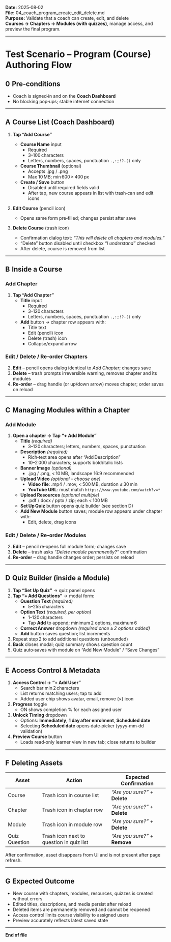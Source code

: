 **Date:** 2025‑08‑02  
**File:** 04_coach_program_create_edit_delete.md  
**Purpose:** Validate that a coach can create, edit, and delete **Courses → Chapters → Modules (with quizzes)**, manage access, and preview the final program.

---

# Test Scenario – Program (Course) Authoring Flow

## 0  Pre‑conditions
- Coach is signed‑in and on the **Coach Dashboard**  
- No blocking pop‑ups; stable internet connection  

---

## A  Course List (Coach Dashboard)

1. **Tap “Add Course”**  
   - **Course Name** input  
     - Required  
     - 3–100 characters  
     - Letters, numbers, spaces, punctuation `.,:;!?‑()` only  
   - **Course Thumbnail** (optional)  
     - Accepts .jpg / .png  
     - Max 10 MB; min 600 × 400 px  
   - **Create / Save** button  
     - Disabled until required fields valid  
     - After tap, new course appears in list with trash‑can and edit icons  

2. **Edit Course** (pencil icon)  
   - Opens same form pre‑filled; changes persist after save  

3. **Delete Course** (trash icon)  
   - Confirmation dialog text: *“This will delete all chapters and modules.”*  
   - “Delete” button disabled until checkbox *“I understand”* checked  
   - After delete, course is removed from list  

---

## B  Inside a Course

### Add Chapter

1. **Tap “Add Chapter”**  
   - **Title** input  
     - Required  
     - 3–120 characters  
     - Letters, numbers, spaces, punctuation `.,:;!?‑()` only  
   - **Add** button → chapter row appears with:  
     - Title text  
     - Edit (pencil) icon  
     - Delete (trash) icon  
     - Collapse/expand arrow  

### Edit / Delete / Re‑order Chapters

2. **Edit** – pencil opens dialog identical to *Add Chapter*; changes save  
3. **Delete** – trash prompts irreversible warning, removes chapter and its modules  
4. **Re‑order** – drag handle (or up/down arrow) moves chapter; order saves on reload  

---

## C  Managing Modules within a Chapter

### Add Module

1. **Open a chapter → Tap “+ Add Module”**  
   - **Title** *(required)*  
     - 3–120 characters; letters, numbers, spaces, punctuation  
   - **Description** *(required)*  
     - Rich‑text area opens after “Add Description”  
     - 10–2 000 characters; supports bold/italic lists  
   - **Banner Image** *(optional)*  
     - .jpg / .png, < 10 MB, landscape 16:9 recommended  
   - **Upload Video** *(optional – choose one)*  
     - **Video file**: .mp4 / .mov, < 500 MB, duration ≤ 30 min  
     - **YouTube URL**: must match `https://www.youtube.com/watch?v=*`  
   - **Upload Resources** *(optional multiple)*  
     - .pdf / docx / pptx / zip; each < 100 MB  
   - **Set Up Quiz** button opens quiz builder (see section D)  
   - **Add New Module** button saves; module row appears under chapter with:  
     - Edit, delete, drag icons  

### Edit / Delete / Re‑order Modules

2. **Edit** – pencil re‑opens full module form; changes save  
3. **Delete** – trash asks *“Delete module permanently?”* confirmation  
4. **Re‑order** – drag handle changes order; persists on reload  

---

## D  Quiz Builder (inside a Module)

1. **Tap “Set Up Quiz”** → quiz panel opens  
2. **Tap “+ Add Questions”** → modal form:  
   - **Question Text** *(required)*  
     - 5–255 characters  
   - **Option Text** *(required, per option)*  
     - 1–120 characters  
     - Tap **Add** to append; minimum 2 options, maximum 6  
   - **Correct Answer** dropdown *(required once ≥ 2 options added)*  
   - **Add** button saves question; list increments  
3. Repeat step 2 to add additional questions (unbounded)  
4. **Back** closes modal; quiz summary shows question count  
5. Quiz auto‑saves with module on “Add New Module” / “Save Changes”  

---

## E  Access Control & Metadata

1. **Access Control → “+ Add User”**  
   - Search bar min 2 characters  
   - List returns matching users; tap to add  
   - Added user chip shows avatar, email, remove (×) icon  
2. **Progress** toggle  
   - ON shows completion % for each assigned user  
3. **Unlock Timing** dropdown  
   - Options: **Immediately**, **1 day after enrolment**, **Scheduled date**  
   - Selecting **Scheduled date** opens date‑picker (yyyy‑mm‑dd validation)  
4. **Preview Course** button  
   - Loads read‑only learner view in new tab; close returns to builder  

---

## F  Deleting Assets

| Asset | Action | Expected Confirmation |
|-------|--------|-----------------------|
| Course | Trash icon in course list | *“Are you sure?”* + **Delete** |
| Chapter | Trash icon in chapter row | *“Are you sure?”* + **Delete** |
| Module | Trash icon in module row | *“Are you sure?”* + **Delete** |
| Quiz Question | Trash icon next to question in quiz list | *“Are you sure?”* + **Remove** |

After confirmation, asset disappears from UI and is not present after page refresh.

---

## G  Expected Outcome
- New course with chapters, modules, resources, quizzes is created without errors  
- Edited titles, descriptions, and media persist after reload  
- Deleted items are permanently removed and cannot be reopened  
- Access control limits course visibility to assigned users  
- Preview accurately reflects latest saved state  

---

**End of file**